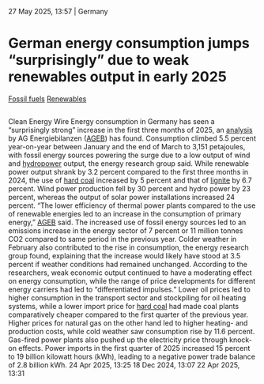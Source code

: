 27 May 2025, 13:57
| 
Germany
# German energy consumption jumps “surprisingly” due to weak renewables output in early 2025
[Fossil fuels](https://www.cleanenergywire.org/topics/Fossil+fuels) [Renewables](https://www.cleanenergywire.org/topics/Renewables)
## 
Clean Energy Wire
Energy consumption in Germany has seen a “surprisingly strong” increase in the first three months of 2025, an [analysis](https://ag-energiebilanzen.de/energieverbrauch-steigt-ueberraschend-kraeftig-an/) by AG Energiebilanzen ([AGEB](https://www.cleanenergywire.org/experts/ageb-ag-energiebilanzen-ev)) has found. Consumption climbed 5.5 percent year-on-year between January and the end of March to 3,151 petajoules, with fossil energy sources powering the surge due to a low output of wind and [hydropower](https://www.cleanenergywire.org/glossary/letter_h#hydropower) output, the energy research group said.
While renewable power output shrank by 3.2 percent compared to the first three months in 2024, the use of [hard coal](https://www.cleanenergywire.org/glossary/letter_h#hard_coal) increased by 5 percent and that of [lignite](https://www.cleanenergywire.org/glossary/letter_l#lignite) by 6.7 percent. Wind power production fell by 30 percent and hydro power by 23 percent, whereas the output of solar power installations increased 24 percent. “The lower efficiency of thermal power plants compared to the use of renewable energies led to an increase in the consumption of primary energy,” [AGEB](https://www.cleanenergywire.org/experts/ageb-ag-energiebilanzen-ev) said. The increased use of fossil energy sources led to an emissions increase in the energy sector of 7 percent or 11 million tonnes CO2 compared to same period in the previous year.
Colder weather in February also contributed to the rise in consumption, the energy research group found, explaining that the increase would likely have stood at 3.5 percent if weather conditions had remained unchanged. According to the researchers, weak economic output continued to have a moderating effect on energy consumption, while the range of price developments for different energy carriers had led to “differentiated impulses.”
Lower oil prices led to higher consumption in the transport sector and stockpiling for oil heating systems, while a lower import price for [hard coal](https://www.cleanenergywire.org/glossary/letter_h#hard_coal) had made coal plants comparatively cheaper compared to the first quarter of the previous year. Higher prices for natural gas on the other hand led to higher heating- and production costs, while cold weather saw consumption rise by 11.6 percent. Gas-fired power plants also pushed up the electricity price through knock-on effects. Power imports in the first quarter of 2025 increased 15 percent to 19 billion kilowatt hours (kWh), leading to a negative power trade balance of 2.8 billion kWh.
24 Apr 2025, 13:25
18 Dec 2024, 13:07
22 Apr 2025, 13:31
